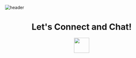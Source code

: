 ![header](https://capsule-render.vercel.app/api?type=waving&color=auto&height=300&section=header&text=Hi%20Everyone!&fontSize=90&animation=twinkling)

<p align="center"><h1 align="center">Let's Connect and Chat!</h1></p>

<p align="center">
  <a href="https://www.linkedin.com/in/samantha-emerson-se/
  ">
  <img height="50" src="https://user-images.githubusercontent.com/114638926/214967419-1fffadc2-e21b-4f31-b2cb-4ecbf2842167.png"/>
  </a>
</p>
